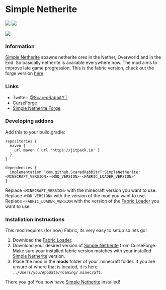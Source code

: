 # Simple Netherite

[![](https://github.com/ScaredRabbitYT/resources/blob/patch-1/Simple%20Netherite/Simple%20Netherite%20Fabric/Downloads.svg)](https://www.curseforge.com/minecraft/mc-mods/simple-netherite)
[![](https://github.com/ScaredRabbitYT/resources/blob/patch-1/Simple%20Netherite/Simple%20Netherite%20Fabric/Versions.svg)](https://www.curseforge.com/minecraft/mc-mods/simple-netherite)  

[![](https://jitpack.io/v/ScaredRabbitYT/SimpleNetherite.svg)](https://jitpack.io/#ScaredRabbitYT/SimpleNetherite) 


### Information
[Simple Netherite](https://www.curseforge.com/minecraft/mc-mods/simple-netherite) spawns netherite ores in the Nether, Overworld and in the End. So basically netherite is available everywhere now. The mod aims to improve late game progression. This is the fabric version, check out the forge version [here](https://github.com/ScaredRabbitYT/SimpleNetherite-Reforged)

### Links
* Twitter: [@ScaredRabbitYT](https://twitter.com/ScaredRabbitYT)
* [CurseForge](https://www.curseforge.com/minecraft/mc-mods/simple-netherite)
* [Simple Netherite Forge](https://github)

### Developing addons
Add this to your build.gradle:

``` 
repositories {
  maven {
    url maven { url 'https://jitpack.io' }
  }
}

dependencies {
  implementation 'com.github.ScaredRabbitYT:SimpleNetherite:<MINECRAFT_VERSION>-<MOD_VERSION>-<FABRIC_LOADER_VERSION>'
}
``` 
Replace ` <MINECRAFT_VERSION> ` with the minecraft version you want to use.
Replace ` <MOD_VERSION> ` with the version of the mod you want to use.
Replace ` <FABRIC_LOADER_VERSION ` with the version of the [Fabric Loader](https://fabricmc.net/use/installer/) you want to use.

### Installation instructions
This mod requires (for now) Fabric, its very easy to setup so lets go!

1. Download the [Fabric Loader](https://fabricmc.net/use/installer/).
2. Download your desired version of [Simple Netherite](https://www.curseforge.com/minecraft/mc-mods/simple-netherite) from CurseForge. Make sure your installed fabric version matches with your installed [Simple Netherite](https://www.curseforge.com/minecraft/mc-mods/simple-netherite) version.
3. Place the mod in the **mods** folder of your .minecraft folder. If you are unsure of where that is located, it is here: `../Users/you/AppData/roaming/.minecraft`.  

There you go! You now have [Simple Netherite](https://www.curseforge.com/minecraft/mc-mods/simple-netherite) installed!


